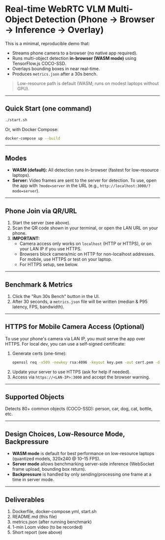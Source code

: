 # Real-time WebRTC VLM Multi-Object Detection (Phone → Browser → Inference → Overlay)

This is a minimal, reproducible demo that:
- Streams phone camera to a browser (no native app required).
- Runs multi-object detection **in-browser (WASM mode)** using TensorFlow.js COCO-SSD.
- Overlays bounding boxes in near real-time.
- Produces `metrics.json` after a 30s bench.

> Low-resource path is default (WASM; runs on modest laptops without GPU).

---

## Quick Start (one command)
  
```bash
./start.sh
```

Or, with Docker Compose:

```bash
docker-compose up --build
```

---

## Modes

- **WASM (default):** All detection runs in-browser (fastest for low-resource laptops).
- **Server:** Video frames are sent to the server for detection. To use, open the app with `?mode=server` in the URL (e.g., `http://localhost:3000/?mode=server`).

---

## Phone Join via QR/URL

1. Start the server (see above).
2. Scan the QR code shown in your terminal, or open the LAN URL on your phone.
3. **IMPORTANT:**
	- Camera access only works on `localhost` (HTTP or HTTPS), or on your LAN IP if you use HTTPS.
	- Browsers block camera/mic on HTTP for non-localhost addresses. For mobile, use HTTPS or test on your laptop.
	- For HTTPS setup, see below.

---

## Benchmark & Metrics

1. Click the "Run 30s Bench" button in the UI.
2. After 30 seconds, a `metrics.json` file will be written (median & P95 latency, FPS, bandwidth).

---

## HTTPS for Mobile Camera Access (Optional)

To use your phone's camera via LAN IP, you must serve the app over HTTPS. For local dev, you can use a self-signed certificate:

1. Generate certs (one-time):
	```bash
	openssl req -x509 -newkey rsa:4096 -keyout key.pem -out cert.pem -days 365 -nodes -subj "/CN=localhost"
	```
2. Update your server to use HTTPS (ask for help if needed).
3. Access via `https://<LAN-IP>:3000` and accept the browser warning.

---
 
## Supported Objects

Detects 80+ common objects (COCO-SSD): person, car, dog, cat, bottle, etc.

---

## Design Choices, Low-Resource Mode, Backpressure

- **WASM mode** is default for best performance on low-resource laptops (quantized models, 320x240 @ 10–15 FPS).
- **Server mode** allows benchmarking server-side inference (WebSocket frame upload, bounding box return).
- **Backpressure** is handled by only sending/processing one frame at a time in server mode.

---

## Deliverables

1. Dockerfile, docker-compose.yml, start.sh
2. README.md (this file)
3. metrics.json (after running benchmark)
4. 1-min Loom video (to be recorded)
5. Short report (see above)

